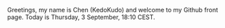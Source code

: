 Greetings, my name is Chen (KedoKudo) and welcome to my Github front page.  Today is Thursday, 3 September, 18:10 CEST.